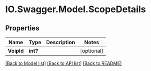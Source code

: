 # IO.Swagger.Model.ScopeDetails
## Properties

Name | Type | Description | Notes
------------ | ------------- | ------------- | -------------
**VoipId** | **int?** |  | [optional] 

[[Back to Model list]](../README.md#documentation-for-models) [[Back to API list]](../README.md#documentation-for-api-endpoints) [[Back to README]](../README.md)

